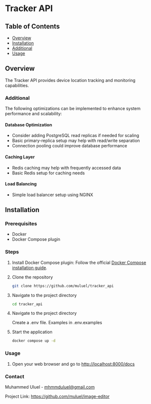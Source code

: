 # Tracker API

## Table of Contents

- [Overview](#overview)
- [Installation](#installation)
- [Additional](#additional)
- [Usage](#usage)

## Overview

The Tracker API provides device location tracking and monitoring capabilities.

### Additional

The following optimizations can be implemented to enhance system performance and scalability:

#### Database Optimization

- Consider adding PostgreSQL read replicas if needed for scaling
- Basic primary-replica setup may help with read/write separation
- Connection pooling could improve database performance

#### Caching Layer

- Redis caching may help with frequently accessed data
- Basic Redis setup for caching needs

#### Load Balancing

- Simple load balancer setup using NGINX

## Installation

### Prerequisites

- Docker
- Docker Compose plugin

### Steps

1. Install Docker Compose plugin:
   Follow the official [Docker Compose installation guide](https://docs.docker.com/compose/install/).

2. Clone the repository

    ```sh
    git clone https://github.com/muluel/tracker_api
    ```

3. Navigate to the project directory

    ```sh
    cd tracker_api
    ```

4. Navigate to the project directory

    Create a .env file. Examples in .env.examples

5. Start the application

    ```sh
    docker compose up -d
    ```

### Usage

1. Open your web browser and go to
    <http://localhost:8000/docs>

### Contact

Muhammed Uluel - <mhmmduluel@gmail.com>

Project Link: <https://github.com/muluel/image-editor>
